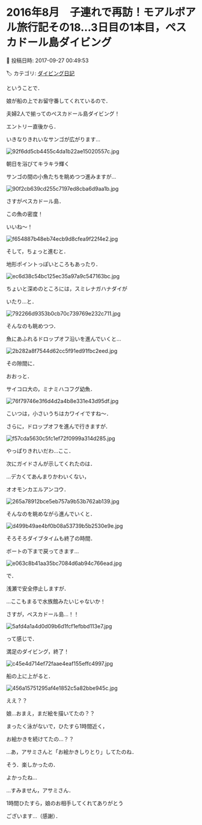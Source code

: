 # 2016年8月　子連れで再訪！モアルボアル旅行記その18…3日目の1本目，ぺスカドール島ダイビング

📅 投稿日時: 2017-09-27 00:49:53

🏷️ カテゴリ: [ダイビング日記](ce3a7a8d424d112fce83ee85c81a0e344.md)

ということで．


娘が船の上でお留守番してくれているので．


夫婦2人で揃ってのぺスカドール島ダイビング！





エントリー直後から．


いきなりきれいなサンゴが広がります…




![92f6dd5cb4455c4da1b22ae15020557c.jpg](images/92f6dd5cb4455c4da1b22ae15020557c.jpg)




朝日を浴びてキラキラ輝く


サンゴの間の小魚たちを眺めつつ進みますが…




![90f2cb639cd255c7197ed8cba6d9aa1b.jpg](images/90f2cb639cd255c7197ed8cba6d9aa1b.jpg)




さすがぺスカドール島．


この魚の密度！


いいね～！




![f654887b48eb74ecb9d8cfea9f22f4e2.jpg](images/f654887b48eb74ecb9d8cfea9f22f4e2.jpg)







そして，ちょっと進むと．


地形ポイントっぽいところもあったり．




![ec6d38c54bc125ec35a97a9c547163bc.jpg](images/ec6d38c54bc125ec35a97a9c547163bc.jpg)




ちょいと深めのところには，スミレナガハナダイが


いたり…と．




![792266d9353b0cb70c739769e232c711.jpg](images/792266d9353b0cb70c739769e232c711.jpg)




そんなのも眺めつつ．


魚にあふれるドロップオフ沿いを進んでいくと…




![2b282a8f7544d62cc5f91ed91fbc2eed.jpg](images/2b282a8f7544d62cc5f91ed91fbc2eed.jpg)







その隙間に．


おおっと．


サイコロ大の，ミナミハコフグ幼魚．




![76f79746e3f6d4d2a4b8e331e43d95df.jpg](images/76f79746e3f6d4d2a4b8e331e43d95df.jpg)




こいつは，小さいうちはカワイイですね～．





さらに，ドロップオフを進んで行きますが．




![f57cda5630c5fc1ef72f0999a314d285.jpg](images/f57cda5630c5fc1ef72f0999a314d285.jpg)




やっぱりきれいだわ…ここ．





次にガイドさんが示してくれたのは．


…デカくてあんまりかわいくない，


オオモンカエルアンコウ．




![265a78912bce5eb757a9b53b762ab139.jpg](images/265a78912bce5eb757a9b53b762ab139.jpg)




そんなのを眺めながら進んでいくと．




![d499b49ae4bf0b08a53739b5b2530e9e.jpg](images/d499b49ae4bf0b08a53739b5b2530e9e.jpg)




そろそろダイブタイムも終了の時間．


ボートの下まで戻ってきます…




![e063c8b41aa35bc7084d6ab94c766ead.jpg](images/e063c8b41aa35bc7084d6ab94c766ead.jpg)




で．


浅瀬で安全停止しますが．


…ここもまるで水族館みたいじゃないか！


さすが，ぺスカドール島…！！




![5afd4a1a4d0d09b6d1fcf1efbbd113e7.jpg](images/5afd4a1a4d0d09b6d1fcf1efbbd113e7.jpg)




って感じで．


満足のダイビング，終了！




![c45e4d714ef72faae4eaf155effc4997.jpg](images/c45e4d714ef72faae4eaf155effc4997.jpg)







船の上に上がると．




![456a15751295af4e1852c5a82bbe945c.jpg](images/456a15751295af4e1852c5a82bbe945c.jpg)




ええ？？


娘…おまえ，まだ絵を描いてたの？？


まったく泳がないで，ひたすら1時間近く，


お絵かきを続けてたの…？？





…あ，アサミさんと「お絵かきしりとり」してたのね．


そう．楽しかったの．


よかったね…





…すみません，アサミさん．


1時間ひたすら，娘のお相手してくれてありがとう


ございます…（感謝）．
